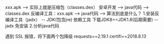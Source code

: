 xxx.apk --> 实际上就是压缩包（classes.dex）
安卓开发 --> java代码 --> classes.dex
反编译工具：xxx.apk  --> java代码  --> 算法到底是什么？
1.安装反编译工具（jadx）
    -- JDK(包含jre)  依赖工具  下载JDK8==JDK1.8(后期需要)
    -- jadx 免安装
2.分析java代码

遇到 SSL 报错，将下面两个包降级
    requests==2.19.1
    certifi==2018.8.13

